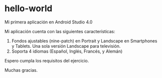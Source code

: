 # hello-world
Mi primera aplicación en Android Studio 4.0

Mi aplicación cuenta con las siguientes características:
1. Fondos ajustables (nine-patch) en Portrait y Landscape en Smartphones y Tablets. Una sola versión Landscape para televisión.
2. Soporta 4 idiomas (Español, Inglés, Francés, y Alemán)

Espero cumpla los requisitos del ejercicio.

Muchas gracias.
